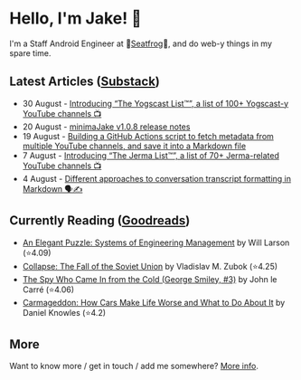 # Hello, I'm Jake! 👋

I'm a Staff Android Engineer at 🐸[Seatfrog](https://seatfrog.com/)🐸, and do web-y things in my spare time. 

## Latest Articles ([Substack](https://jakeweeklee.substack.com))
<!-- feed start -->
- 30 August - [Introducing “The Yogscast List™️”, a list of 100+ Yogscast-y YouTube channels 📺](https://blog.jakelee.co.uk/list-of-yogscast-youtube-channels/)
- 20 August - [minimaJake v1.0.8 release notes](https://minima.jakelee.co.uk/v1.0.8/)
- 19 August - [Building a GitHub Actions script to fetch metadata from multiple YouTube channels, and save it into a Markdown file](https://blog.jakelee.co.uk/fetching-youtube-metadata-in-github-actions-and-persisting/)
- 7 August - [Introducing “The Jerma List™️”, a list of 70+ Jerma-related YouTube channels 📺](https://blog.jakelee.co.uk/jerma-fan-channel-list/)
- 4 August - [Different approaches to conversation transcript formatting in Markdown 🗣️✍️](https://blog.jakelee.co.uk/markdown-conversation-formatting/)
<!-- feed end -->

## Currently Reading ([Goodreads](https://goodreads.com/jakesteam))
<!-- GOODREADS-LIST:START -->
- [An Elegant Puzzle: Systems of Engineering Management](https://www.goodreads.com/review/show/4897983185?utm_medium=api&utm_source=rss) by Will Larson (⭐️4.09)
- [Collapse: The Fall of the Soviet Union](https://www.goodreads.com/review/show/4630812022?utm_medium=api&utm_source=rss) by Vladislav M. Zubok (⭐️4.25)
- [The Spy Who Came In from the Cold (George Smiley, #3)](https://www.goodreads.com/review/show/3942061722?utm_medium=api&utm_source=rss) by John le Carré (⭐️4.06)
- [Carmageddon: How Cars Make Life Worse and What to Do About It](https://www.goodreads.com/review/show/5809035858?utm_medium=api&utm_source=rss) by Daniel Knowles (⭐️4.2)
<!-- GOODREADS-LIST:END -->

## More

Want to know more / get in touch / add me somewhere? [More info](https://jakelee.co.uk/about/).

